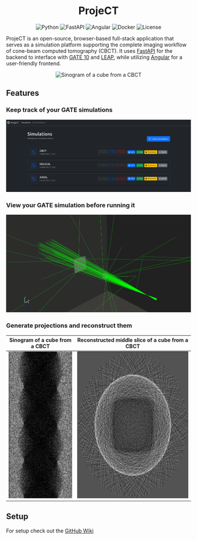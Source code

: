 <h1 align="center">
  ProjeCT
</h1>

<p align="center">
  <img src="https://img.shields.io/badge/Python-3.10+-blue?style=flat&logo=python&logoColor=white" alt="Python"/>
  <img src="https://img.shields.io/badge/FastAPI-0.115.12-009688?style=flat&logo=fastapi&logoColor=white" alt="FastAPI"/>
  <img src="https://img.shields.io/badge/Angular-19.2.4-f12286?style=flat&logo=angular" alt="Angular"/>
  <img src="https://img.shields.io/badge/Docker-20.10+-1d63ed?style=flat&logo=docker&logoColor=white" alt="Docker"/>
  <img src="https://img.shields.io/badge/License-GPL--3.0-blue?style=flat" alt="License"/>
</p>

ProjeCT is an open-source, browser-based full-stack application that serves as a simulation platform supporting the complete imaging workflow of cone-beam computed tomography (CBCT). It uses [FastAPI](https://fastapi.tiangolo.com/) for the backend to interface with [GATE 10](https://github.com/OpenGATE/opengate) and [LEAP](https://github.com/LLNL/LEAP), while utilizing [Angular](https://angular.dev/) for a user-friendly frontend.

<p align="center">
    <img src="./media/cube_rotate.gif" alt="Sinogram of a cube from a CBCT" height="250px"/>
</p>

## Features

### Keep track of your GATE simulations

![Screenshot of 3 list items representing simulation names with buttons](./media/screenshot_1.png)

### View your GATE simulation before running it

![Screenshot of a source emitting rays in a cone shape towards a cube and a flat-panel detector](./media/screenshot_3.png)

### Generate projections and reconstruct them

|                              Sinogram of a cube from a CBCT                               |                              Reconstructed middle slice of a cube from a CBCT                               |
| :---------------------------------------------------------------------------------------: | :---------------------------------------------------------------------------------------------------------: |
| <img src="./media/screenshot_4.png" alt="Sinogram of a cube from a CBCT" height="400px"/> | <img src="./media/screenshot_5.png" alt="Reconstructed middle slice of a cube from a CBCT" height="400px"/> |

## Setup

For setup check out the [GitHub Wiki](https://github.com/optui/ProjeCT/wiki)
